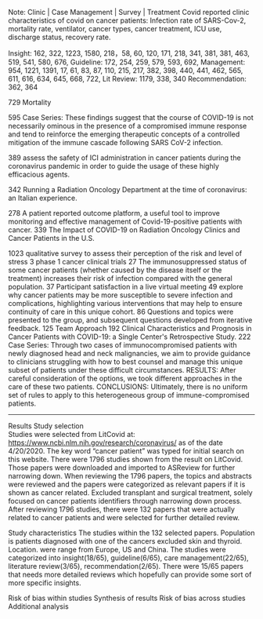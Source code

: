 Note: Clinic | Case Management | Survey | Treatment Covid
reported clinic characteristics of covid on cancer patients: Infection rate of SARS-Cov-2, mortality rate, ventilator, cancer types, cancer treatment, ICU use, discharge status, recovery rate.

Insight: 162, 322, 1223, 1580, 218，58, 60, 120, 171, 218, 341,  381, 381, 463, 519, 541, 580, 676, 
Guideline: 172, 254, 259,  579, 593, 692, 
Management: 954, 1221, 1391, 17, 61, 83,  87, 110, 215, 217, 382, 398, 440, 441, 462, 565, 611, 616, 634, 645, 668, 722, 
Lit Review: 1179, 338, 340
Recommendation: 362, 364
 
729
Mortality
 
595
Case Series: These findings suggest that the course of COVID-19 is not necessarily ominous in the presence of a compromised immune response and tend to reinforce the emerging therapeutic concepts of a controlled mitigation of the immune cascade following SARS CoV-2 infection.
 
389
assess the safety of ICI administration in cancer patients during the coronavirus pandemic in order to guide the usage of these highly efficacious agents.
 
342
Running a Radiation Oncology Department at the time of coronavirus: an Italian experience.
 
278
A patient reported outcome platform, a useful tool to improve monitoring and effective management of Covid-19-positive patients with cancer.
339
The Impact of COVID-19 on Radiation Oncology Clinics and Cancer Patients in the U.S.
 
1023
 qualitative survey to assess their perception of the risk and level of stress
3
phase 1 cancer clinical trials
27
The immunosuppressed status of some cancer patients (whether caused by the disease itself or the treatment) increases their risk of infection compared with the general population. 
37
Participant satisfaction in a live virtual meeting
49
explore why cancer patients may be more susceptible to severe infection and complications, highlighting various interventions that may help to ensure continuity of care in this unique cohort.
86
Questions and topics were presented to the group, and subsequent questions developed from iterative feedback.
125
Team Approach
192
Clinical Characteristics and Prognosis in Cancer Patients with COVID-19: a Single Center's Retrospective Study.
222
Case Series: Through two cases of immunocompromised patients with newly diagnosed head and neck malignancies, we aim to provide guidance to clinicians struggling with how to best counsel and manage this unique subset of patients under these difficult circumstances. RESULTS: After careful consideration of the options, we took different approaches in the care of these two patients. CONCLUSIONS: Ultimately, there is no uniform set of rules to apply to this heterogeneous group of immune-compromised patients. 

----------------------------------------------------------------------------------------------------------------------------

Results
Study selection      
Studies were selected from LitCovid at: https://www.ncbi.nlm.nih.gov/research/coronavirus/ as of the date 4/20/2020. The key word “cancer patient” was typed for initial search on this website. There were 1796 studies shown from the result on LitCovid. Those papers were downloaded and imported to ASReview for further narrowing down. When reviewing the 1796 papers, the topics and abstracts were reviewed and the papers were categorized as relevant papers if it is shown as cancer related. Excluded transplant and surgical treatment, solely focused on cancer patients identifiers through narrowing down process. After reviewing 1796 studies, there were 132 papers that were actually related to cancer patients and were selected for further detailed review. 
 
Study characteristics
The studies within the 132 selected papers. Population is patients diagnosed with one of the cancers excluded skin and thyroid. Location. were range from Europe, US and China. The studies were categorized into insight(18/65), guideline(6/65), care management(22/65), literature review(3/65), recommendation(2/65). There were 15/65 papers that needs more detailed reviews which hopefully can provide some sort of more specific insights.

Risk of bias within studies
Synthesis of results
Risk of bias across studies
Additional analysis
